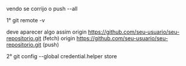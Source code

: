 vendo se corrijo o push --all

1° git remote -v

deve aparecer algo assim
origin  https://github.com/seu-usuario/seu-repositorio.git (fetch)
origin  https://github.com/seu-usuario/seu-repositorio.git (push)

2° git config --global credential.helper store
